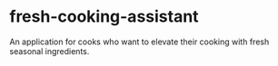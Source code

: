 # fresh-cooking-assistant
An application for cooks who want to elevate their cooking with fresh seasonal ingredients.
